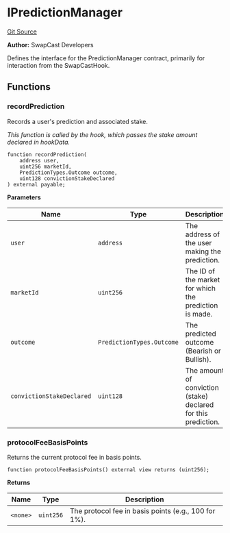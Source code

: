 # IPredictionManager
[Git Source](https://github.com/s-di-cola/swapcast/blob/fd3e92ac000764a2f74374fcba21b9ac2c9b9c35/src/interfaces/IPredictionManager.sol)

**Author:**
SwapCast Developers

Defines the interface for the PredictionManager contract, primarily for interaction from the SwapCastHook.


## Functions
### recordPrediction

Records a user's prediction and associated stake.

*This function is called by the hook, which passes the stake amount declared in hookData.*


```solidity
function recordPrediction(
    address user,
    uint256 marketId,
    PredictionTypes.Outcome outcome,
    uint128 convictionStakeDeclared
) external payable;
```
**Parameters**

|Name|Type|Description|
|----|----|-----------|
|`user`|`address`|The address of the user making the prediction.|
|`marketId`|`uint256`|The ID of the market for which the prediction is made.|
|`outcome`|`PredictionTypes.Outcome`|The predicted outcome (Bearish or Bullish).|
|`convictionStakeDeclared`|`uint128`|The amount of conviction (stake) declared for this prediction.|


### protocolFeeBasisPoints

Returns the current protocol fee in basis points.


```solidity
function protocolFeeBasisPoints() external view returns (uint256);
```
**Returns**

|Name|Type|Description|
|----|----|-----------|
|`<none>`|`uint256`|The protocol fee in basis points (e.g., 100 for 1%).|


